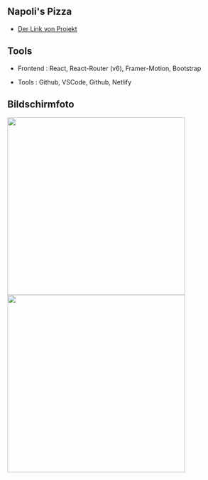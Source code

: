 ## Napoli's Pizza

* [Der Link von Projekt](https://napolis-pizza-semih.netlify.app/)


## Tools

- Frontend : React, React-Router (v6), Framer-Motion, Bootstrap

- Tools : Github, VSCode, Github, Netlify 

## Bildschirmfoto

<img src="ss-login.png" height="400" /> <img src="images/ss.png" height="400"/>
